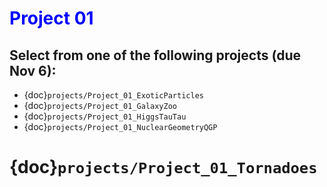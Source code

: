 # <span style="color: blue;"><b>Project 01</b></span>

## Select from one of the following projects (due Nov 6):

* {doc}`projects/Project_01_ExoticParticles`
* {doc}`projects/Project_01_GalaxyZoo`
* {doc}`projects/Project_01_HiggsTauTau`
* {doc}`projects/Project_01_NuclearGeometryQGP`
# {doc}`projects/Project_01_Tornadoes`
